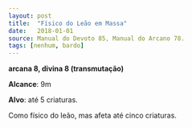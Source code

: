 ```yaml
---
layout: post
title:  "Físico do Leão em Massa"
date:   2018-01-01
source: Manual do Devoto 85, Manual do Arcano 78.
tags: [nenhum, bardo]
---
```


**arcana 8, divina 8 (transmutação)**

**Alcance**: 9m

**Alvo**: até 5 criaturas.

Como físico do leão, mas afeta até cinco criaturas.

